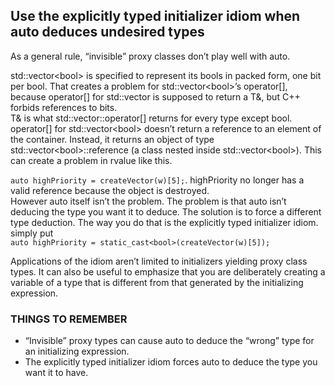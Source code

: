 ## Use the explicitly typed initializer idiom when auto deduces undesired types
As a general rule, “invisible” proxy classes don’t play well with auto.     

std::vector\<bool> is specified to represent its bools in packed form, one bit per bool. That creates a problem for std::vector\<bool>’s operator[], because operator[] for std::vector<T> is supposed to return a T&, but C++ forbids references to bits.    
T& is what std::vector::operator[] returns for every type except bool. operator[] for std::vector\<bool> doesn’t return a reference to an element of the container. Instead, it returns an object of type std::vector\<bool>::reference (a class nested inside std::vector\<bool>). This can create a problem in rvalue like this.  

`auto highPriority = createVector(w)[5];`. highPriority no longer has a valid reference because the object is destroyed.    
However auto itself isn’t the problem. The problem is that auto isn’t deducing the type you want it to deduce. The solution is to force a different type deduction. The way you do that is the explicitly typed initializer idiom.
simply put      
`auto highPriority = static_cast<bool>(createVector(w)[5]);`

Applications of the idiom aren’t limited to initializers yielding proxy class types. It can also be useful to emphasize that you are deliberately creating a variable of a type that is different from that generated by the initializing expression.
### THINGS TO REMEMBER
* “Invisible” proxy types can cause auto to deduce the “wrong” type for an initializing expression.
* The explicitly typed initializer idiom forces auto to deduce the type you want it to have.